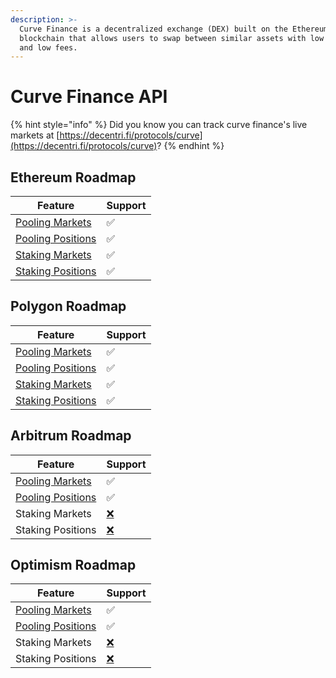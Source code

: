 ```yaml
---
description: >-
  Curve Finance is a decentralized exchange (DEX) built on the Ethereum
  blockchain that allows users to swap between similar assets with low slippage
  and low fees.
---
```


# Curve Finance API

{% hint style="info" %}
Did you know you can track curve finance's live markets at [https://decentri.fi/protocols/curve](https://decentri.fi/protocols/curve)?
{% endhint %}

##

## Ethereum Roadmap&#x20;

| Feature                                                                        | Support |
| ------------------------------------------------------------------------------ | ------- |
| [Pooling Markets](../../api-endpoints/pooling-markets.md)                      | ✅       |
| [Pooling Positions](../../api-endpoints/liquidity-pools/pooling-positions.md)  | ✅       |
| [Staking Markets](../../api-endpoints/farming.md)                              | ✅       |
| [Staking Positions](../../developers/domain-model/farming/farming-position.md) | ✅       |

## Polygon Roadmap&#x20;

| Feature                                                                       | Support |
| ----------------------------------------------------------------------------- | ------- |
| [Pooling Markets](../../api-endpoints/pooling-markets.md)                     | ✅       |
| [Pooling Positions](../../api-endpoints/liquidity-pools/pooling-positions.md) | ✅       |
| [Staking Markets](../../api-endpoints/farming.md)                             | ✅       |
| [Staking Positions](../../api-endpoints/farming/farming-positions.md)         | ✅       |



## Arbitrum Roadmap&#x20;

| Feature                                                                       | Support                                 |
| ----------------------------------------------------------------------------- | --------------------------------------- |
| [Pooling Markets](../../api-endpoints/pooling-markets.md)                     | ✅                                       |
| [Pooling Positions](../../api-endpoints/liquidity-pools/pooling-positions.md) | ✅                                       |
| Staking Markets                                                               | [❌](https://emojipedia.org/cross-mark/) |
| Staking Positions                                                             | [❌](https://emojipedia.org/cross-mark/) |

## Optimism Roadmap&#x20;

| Feature                                                                       | Support                                 |
| ----------------------------------------------------------------------------- | --------------------------------------- |
| [Pooling Markets](../../api-endpoints/pooling-markets.md)                     | ✅                                       |
| [Pooling Positions](../../api-endpoints/liquidity-pools/pooling-positions.md) | ✅                                       |
| Staking Markets                                                               | [❌](https://emojipedia.org/cross-mark/) |
| Staking Positions                                                             | [❌](https://emojipedia.org/cross-mark/) |
